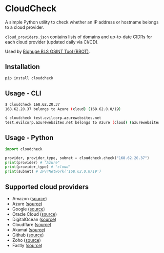 # CloudCheck

A simple Python utility to check whether an IP address or hostname belongs to a cloud provider.

`cloud_providers.json` contains lists of domains and up-to-date CIDRs for each cloud provider (updated daily via CI/CD).

Used by [Bighuge BLS OSINT Tool (BBOT)](https://github.com/blacklanternsecurity/bbot).

## Installation
~~~bash
pip install cloudcheck
~~~

## Usage - CLI
~~~bash
$ cloudcheck 168.62.20.37
168.62.20.37 belongs to Azure (cloud) (168.62.0.0/19)

$ cloudcheck test.evilcorp.azurewebsites.net
test.evilcorp.azurewebsites.net belongs to Azure (cloud) (azurewebsites.net)
~~~

## Usage - Python
~~~python
import cloudcheck

provider, provider_type, subnet = cloudcheck.check("168.62.20.37")
print(provider) # "Azure"
print(provider_type) # "cloud"
print(subnet) # IPv4Network('168.62.0.0/19')
~~~

## Supported cloud providers
- Amazon ([source](https://ip-ranges.amazonaws.com/ip-ranges.json)) 
- Azure ([source](https://www.microsoft.com/en-us/download/confirmation.aspx?id=56519))
- Google ([source](https://www.gstatic.com/ipranges/cloud.json))
- Oracle Cloud ([source](https://docs.cloud.oracle.com/en-us/iaas/tools/public_ip_ranges.json))
- DigitalOcean ([source](http://digitalocean.com/geo/google.csv))
- Cloudflare ([source](https://api.cloudflare.com/client/v4/ips))
- Akamai ([source](https://techdocs.akamai.com/property-manager/pdfs/akamai_ipv4_ipv6_CIDRs-txt.zip))
- Github ([source](https://api.github.com/meta))
- Zoho ([source](https://github.com/blacklanternsecurity/cloudcheck/blob/master/cloudcheck/providers/zoho.py))
- Fastly ([source](https://api.fastly.com/public-ip-list))
